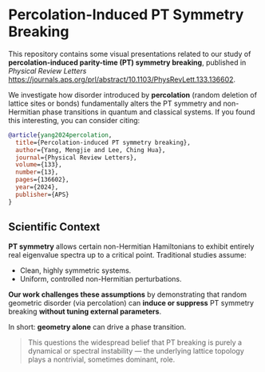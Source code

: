 # Percolation-Induced PT Symmetry Breaking

This repository contains some visual presentations related to our study of **percolation-induced parity-time (PT) symmetry breaking**, published in *Physical Review Letters* https://journals.aps.org/prl/abstract/10.1103/PhysRevLett.133.136602.

We investigate how disorder introduced by **percolation** (random deletion of lattice sites or bonds) fundamentally alters the PT symmetry and non-Hermitian phase transitions in quantum and classical systems.
If you found this interesting, you can consider citing:
```bibtex
@article{yang2024percolation,
  title={Percolation-induced PT symmetry breaking},
  author={Yang, Mengjie and Lee, Ching Hua},
  journal={Physical Review Letters},
  volume={133},
  number={13},
  pages={136602},
  year={2024},
  publisher={APS}
}

  ```
## Scientific Context

**PT symmetry** allows certain non-Hermitian Hamiltonians to exhibit entirely real eigenvalue spectra up to a critical point. Traditional studies assume:
- Clean, highly symmetric systems.
- Uniform, controlled non-Hermitian perturbations.

**Our work challenges these assumptions** by demonstrating that random geometric disorder (via percolation) can **induce or suppress** PT symmetry breaking **without tuning external parameters**.

In short: **geometry alone** can drive a phase transition.

> This questions the widespread belief that PT breaking is purely a dynamical or spectral instability — the underlying lattice topology plays a nontrivial, sometimes dominant, role.

